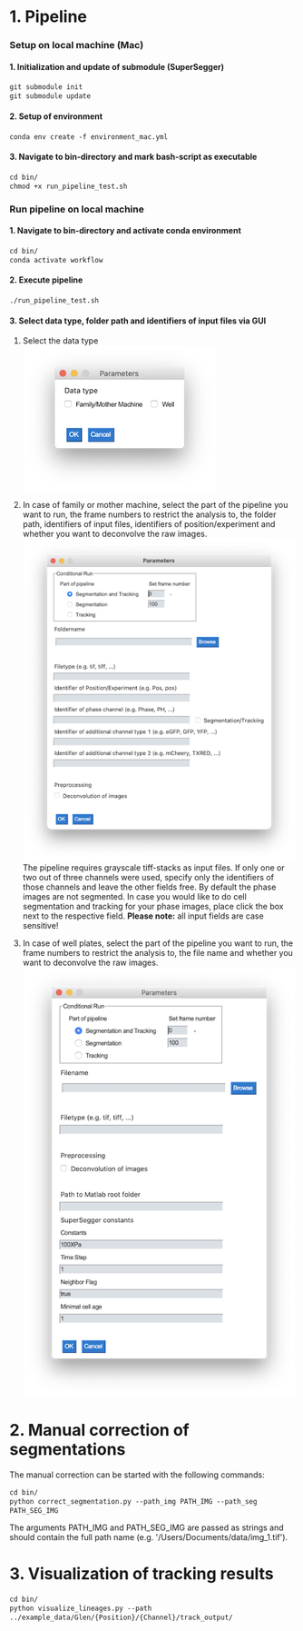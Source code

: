 # 1. Pipeline
### Setup on local machine (Mac)
#### 1. Initialization and update of submodule (SuperSegger)
```
git submodule init
git submodule update
```

#### 2. Setup of environment
```
conda env create -f environment_mac.yml
```

#### 3. Navigate to bin-directory and mark bash-script as executable
```
cd bin/
chmod +x run_pipeline_test.sh
```

### Run pipeline on local machine
#### 1. Navigate to bin-directory and activate conda environment
```
cd bin/
conda activate workflow
```

#### 2. Execute pipeline
```
./run_pipeline_test.sh
```

#### 3. Select data type, folder path and identifiers of input files via GUI

1. Select the data type<br/>
![Screenshot_1](img/window_select.png)<br/>

2. In case of family or mother machine, select the part of the pipeline you want to run, the frame numbers to restrict the analysis to, the folder path, identifiers of input files, identifiers of position/experiment and whether you want to deconvolve the raw images.
![Screenshot_1](img/window_chamber_new.png)<br/>
The pipeline requires grayscale tiff-stacks as input files.
If only one or two out of three channels were used, specify only the identifiers of those channels and leave the other fields free. By default the phase images are not segmented. In case you would like to do cell segmentation and tracking for your phase images, place click the box next to the respective field.
**Please note:** all input fields are case sensitive!
3. In case of well plates, select the part of the pipeline you want to run, the frame numbers to restrict the analysis to, the file name and whether you want to deconvolve the raw images.
![Screenshot_1](img/window_well.png)<br/>

# 2. Manual correction of segmentations
The manual correction can be started with the following commands:
```
cd bin/
python correct_segmentation.py --path_img PATH_IMG --path_seg PATH_SEG_IMG
```

The arguments PATH_IMG and PATH_SEG_IMG are passed as strings and should contain the full path name (e.g. '/Users/Documents/data/img_1.tif').

# 3. Visualization of tracking results
```
cd bin/
python visualize_lineages.py --path ../example_data/Glen/{Position}/{Channel}/track_output/
```

